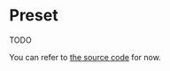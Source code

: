 # Preset

TODO

You can refer to [the source code](https://github.com/Mrtenz/soundfont2/blob/master/src/types/preset.ts#L40) for now.
